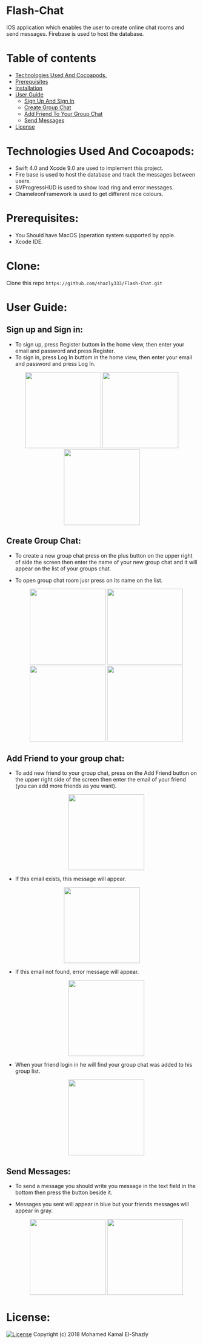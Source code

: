 # Flash-Chat

IOS application which enables the user to create online chat rooms and send messages. Firebase is used to host the database.

Table of contents
=================

<!--ts-->
   * [Technologies Used And Cocoapods.](#technologies-used-and-cocoapods)
   * [Prerequisites](#prerequisites)
   * [Installation](#clone)
   * [User Guide](#user-guide)
      * [Sign Up And Sign In](#sign-up-and-sign-in)
      * [Create Group Chat](#create-group-chat)
      * [Add Friend To Your Group Chat](#add-friend-to-your-group-chat)
      * [Send Messages](#send-messages)
   * [License](#license)
<!--te-->

Technologies Used And Cocoapods:
===========

  - Swift 4.0 and Xcode 9.0 are used to implement this project.
  - Fire base is used to host the database and track the messages between users.
  - SVProgressHUD is used to show load ring and error messages.
  - ChameleonFramework is used to get different nice colours.
  
Prerequisites:
=============

  - You Should have MacOS (operation system supported by apple.
  - Xcode IDE.

Clone:
=====
  Clone this repo `https://github.com/shazly333/Flash-Chat.git`
  
User Guide:
===========

  Sign up and Sign in:
  --------------------
  
  - To sign up, press Register buttom in the home view, then enter your email and password and press Register.
  - To sign in, press Log In buttom in the home view, then enter your email and password and press Log In.
   <p align="center">
  <img src="images/home.png" width = "200">
    <img src="images/login.png" width = "200">
    <img src="images/signup.png" width = "200">
  </p>
  
  Create Group Chat:
  ------------------

  - To create a new group chat press on the plus button on the upper right of side the screen then enter the name of your new group chat and it will appear on the list of your groups chat.
  - To open group chat room jusr press on its name on the list.
    
      <p align="center">
         <img src="images/home.png" width = "200">
         <img src="images/Listgroup.png" width = "200">
        <img src="images/addgroup.png" width = "200">
          <img src="images/newchatroom.png" width = "200">
       </p>
  
  Add Friend to your group chat:
  -----------
  
  - To add new friend to your group chat, press on the Add Friend button on the upper right side of the screen then enter the email of your friend (you can add more friends as you want).
    
    <p align="center">
      <img src="images/addfriend.png" width = "200">
    </p>

  - If this email exists, this message will appear.
  
   <p align="center">
      <img src="images/sfriend.png" width = "200">
   </p>
    
  - If this email not found, error message will appear.
    
     <p align="center">
        <img src="images/sfriend.png" width = "200">
    </p>
    
   - When your friend login in he will find your group chat was added to his group list.
    
       <p align="center">
          <img src="images/freindlist.png" width = "200">
      </p>
      
  Send Messages:
  ---------------
  
  - To send a message you should write you message in the text field in the bottom then press the button beside it.
  - Messages you sent will appear in blue but your friends messages will appear in gray.
      
      <p align="center">
          <img src="images/mes1.png" width = "200">
          <img src="images/mes2.png" width = "200">
      </p>
   
License:
=======

[![License](http://img.shields.io/:license-mit-blue.svg?style=flat-square)](http://badges.mit-license.org)
Copyright (c) 2018 Mohamed Kamal El-Shazly
